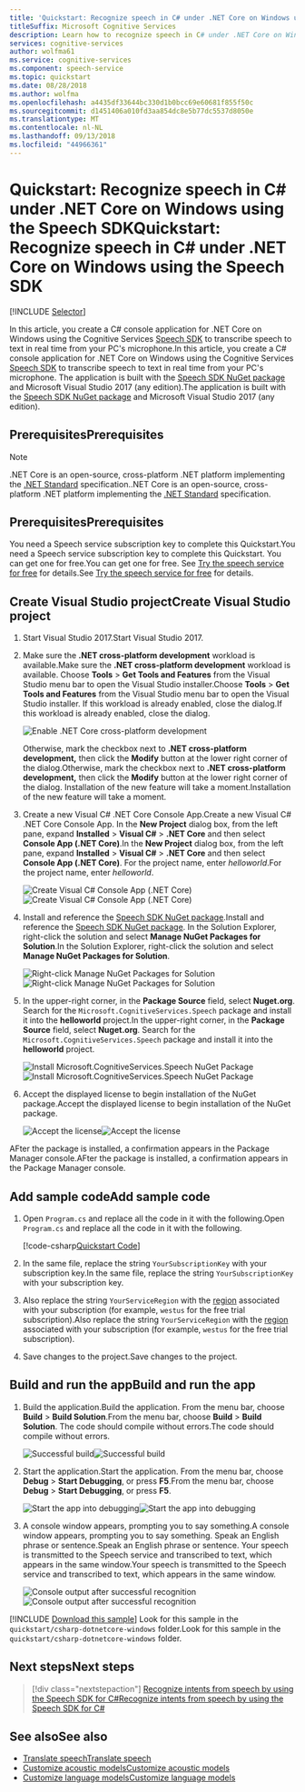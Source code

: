 ```yaml
---
title: 'Quickstart: Recognize speech in C# under .NET Core on Windows using the Cognitive Services Speech SDK'
titleSuffix: Microsoft Cognitive Services
description: Learn how to recognize speech in C# under .NET Core on Windows using the Cognitive Services Speech SDK
services: cognitive-services
author: wolfma61
ms.service: cognitive-services
ms.component: speech-service
ms.topic: quickstart
ms.date: 08/28/2018
ms.author: wolfma
ms.openlocfilehash: a4435df33644bc330d1b0bcc69e60681f855f50c
ms.sourcegitcommit: d1451406a010fd3aa854dc8e5b77dc5537d8050e
ms.translationtype: MT
ms.contentlocale: nl-NL
ms.lasthandoff: 09/13/2018
ms.locfileid: "44966361"
---
```

# <a name="quickstart-recognize-speech-in-c-under-net-core-on-windows-using-the-speech-sdk"></a><span data-ttu-id="00afd-103">Quickstart: Recognize speech in C# under .NET Core on Windows using the Speech SDK</span><span class="sxs-lookup"><span data-stu-id="00afd-103">Quickstart: Recognize speech in C# under .NET Core on Windows using the Speech SDK</span></span>

[!INCLUDE [Selector](../../../includes/cognitive-services-speech-service-quickstart-selector.md)]

<span data-ttu-id="00afd-104">In this article, you create a C# console application for .NET Core on Windows using the Cognitive Services [Speech SDK](speech-sdk.md) to transcribe speech to text in real time from your PC's microphone.</span><span class="sxs-lookup"><span data-stu-id="00afd-104">In this article, you create a C# console application for .NET Core on Windows using the Cognitive Services [Speech SDK](speech-sdk.md) to transcribe speech to text in real time from your PC's microphone.</span></span> <span data-ttu-id="00afd-105">The application is built with the [Speech SDK NuGet package](https://aka.ms/csspeech/nuget) and Microsoft Visual Studio 2017 (any edition).</span><span class="sxs-lookup"><span data-stu-id="00afd-105">The application is built with the [Speech SDK NuGet package](https://aka.ms/csspeech/nuget) and Microsoft Visual Studio 2017 (any edition).</span></span>

## <a name="prerequisites"></a><span data-ttu-id="00afd-106">Prerequisites</span><span class="sxs-lookup"><span data-stu-id="00afd-106">Prerequisites</span></span>

> [!NOTE]
> <span data-ttu-id="00afd-107">.NET Core is an open-source, cross-platform .NET platform implementing the [.NET Standard](https://docs.microsoft.com/dotnet/standard/net-standard) specification.</span><span class="sxs-lookup"><span data-stu-id="00afd-107">.NET Core is an open-source, cross-platform .NET platform implementing the [.NET Standard](https://docs.microsoft.com/dotnet/standard/net-standard) specification.</span></span>

## <a name="prerequisites"></a><span data-ttu-id="00afd-108">Prerequisites</span><span class="sxs-lookup"><span data-stu-id="00afd-108">Prerequisites</span></span>

<span data-ttu-id="00afd-109">You need a Speech service subscription key to complete this Quickstart.</span><span class="sxs-lookup"><span data-stu-id="00afd-109">You need a Speech service subscription key to complete this Quickstart.</span></span> <span data-ttu-id="00afd-110">You can get one for free.</span><span class="sxs-lookup"><span data-stu-id="00afd-110">You can get one for free.</span></span> <span data-ttu-id="00afd-111">See [Try the speech service for free](get-started.md) for details.</span><span class="sxs-lookup"><span data-stu-id="00afd-111">See [Try the speech service for free](get-started.md) for details.</span></span>


## <a name="create-visual-studio-project"></a><span data-ttu-id="00afd-112">Create Visual Studio project</span><span class="sxs-lookup"><span data-stu-id="00afd-112">Create Visual Studio project</span></span>

1. <span data-ttu-id="00afd-113">Start Visual Studio 2017.</span><span class="sxs-lookup"><span data-stu-id="00afd-113">Start Visual Studio 2017.</span></span>

1. <span data-ttu-id="00afd-114">Make sure the **.NET cross-platform development** workload is available.</span><span class="sxs-lookup"><span data-stu-id="00afd-114">Make sure the **.NET cross-platform development** workload is available.</span></span> <span data-ttu-id="00afd-115">Choose **Tools** \> **Get Tools and Features** from the Visual Studio menu bar to open the Visual Studio installer.</span><span class="sxs-lookup"><span data-stu-id="00afd-115">Choose **Tools** \> **Get Tools and Features** from the Visual Studio menu bar to open the Visual Studio installer.</span></span> <span data-ttu-id="00afd-116">If this workload is already enabled, close the dialog.</span><span class="sxs-lookup"><span data-stu-id="00afd-116">If this workload is already enabled, close the dialog.</span></span>

    ![Enable .NET Core cross-platform development](media/sdk/vs-enable-net-core-workload.png)

    <span data-ttu-id="00afd-118">Otherwise, mark the checkbox next to **.NET cross-platform development,** then click the **Modify** button at the lower right corner of the dialog.</span><span class="sxs-lookup"><span data-stu-id="00afd-118">Otherwise, mark the checkbox next to **.NET cross-platform development,** then click the **Modify** button at the lower right corner of the dialog.</span></span> <span data-ttu-id="00afd-119">Installation of the new feature will take a moment.</span><span class="sxs-lookup"><span data-stu-id="00afd-119">Installation of the new feature will take a moment.</span></span>

1. <span data-ttu-id="00afd-120">Create a new Visual C# .NET Core Console App.</span><span class="sxs-lookup"><span data-stu-id="00afd-120">Create a new Visual C# .NET Core Console App.</span></span> <span data-ttu-id="00afd-121">In the **New Project** dialog box, from the left pane, expand **Installed** \> **Visual C#** \> **.NET Core** and then select **Console App (.NET Core)**.</span><span class="sxs-lookup"><span data-stu-id="00afd-121">In the **New Project** dialog box, from the left pane, expand **Installed** \> **Visual C#** \> **.NET Core** and then select **Console App (.NET Core)**.</span></span> <span data-ttu-id="00afd-122">For the project name, enter *helloworld*.</span><span class="sxs-lookup"><span data-stu-id="00afd-122">For the project name, enter *helloworld*.</span></span>

    <span data-ttu-id="00afd-123">![Create Visual C# Console App (.NET Core)](media/sdk/qs-csharp-dotnetcore-windows-01-new-console-app.png "Create Visual C# Console App (.NET Core)")</span><span class="sxs-lookup"><span data-stu-id="00afd-123">![Create Visual C# Console App (.NET Core)](media/sdk/qs-csharp-dotnetcore-windows-01-new-console-app.png "Create Visual C# Console App (.NET Core)")</span></span>

1. <span data-ttu-id="00afd-124">Install and reference the [Speech SDK NuGet package](https://aka.ms/csspeech/nuget).</span><span class="sxs-lookup"><span data-stu-id="00afd-124">Install and reference the [Speech SDK NuGet package](https://aka.ms/csspeech/nuget).</span></span> <span data-ttu-id="00afd-125">In the Solution Explorer, right-click the solution and select **Manage NuGet Packages for Solution**.</span><span class="sxs-lookup"><span data-stu-id="00afd-125">In the Solution Explorer, right-click the solution and select **Manage NuGet Packages for Solution**.</span></span>

    <span data-ttu-id="00afd-126">![Right-click Manage NuGet Packages for Solution](media/sdk/qs-csharp-dotnetcore-windows-02-manage-nuget-packages.png "Manage NuGet Packages for Solution")</span><span class="sxs-lookup"><span data-stu-id="00afd-126">![Right-click Manage NuGet Packages for Solution](media/sdk/qs-csharp-dotnetcore-windows-02-manage-nuget-packages.png "Manage NuGet Packages for Solution")</span></span>

1. <span data-ttu-id="00afd-127">In the upper-right corner, in the **Package Source** field, select **Nuget.org**. Search for the `Microsoft.CognitiveServices.Speech` package and install it into the **helloworld** project.</span><span class="sxs-lookup"><span data-stu-id="00afd-127">In the upper-right corner, in the **Package Source** field, select **Nuget.org**. Search for the `Microsoft.CognitiveServices.Speech` package and install it into the **helloworld** project.</span></span>

    <span data-ttu-id="00afd-128">![Install Microsoft.CognitiveServices.Speech NuGet Package](media/sdk/qs-csharp-dotnetcore-windows-03-nuget-install-0.5.0.png "Install Nuget package")</span><span class="sxs-lookup"><span data-stu-id="00afd-128">![Install Microsoft.CognitiveServices.Speech NuGet Package](media/sdk/qs-csharp-dotnetcore-windows-03-nuget-install-0.5.0.png "Install Nuget package")</span></span>

1. <span data-ttu-id="00afd-129">Accept the displayed license to begin installation of the NuGet package.</span><span class="sxs-lookup"><span data-stu-id="00afd-129">Accept the displayed license to begin installation of the NuGet package.</span></span>

    <span data-ttu-id="00afd-130">![Accept the license](media/sdk/qs-csharp-dotnetcore-windows-04-nuget-license.png "Accept the license")</span><span class="sxs-lookup"><span data-stu-id="00afd-130">![Accept the license](media/sdk/qs-csharp-dotnetcore-windows-04-nuget-license.png "Accept the license")</span></span>

<span data-ttu-id="00afd-131">AFter the package is installed, a confirmation appears in the Package Manager console.</span><span class="sxs-lookup"><span data-stu-id="00afd-131">AFter the package is installed, a confirmation appears in the Package Manager console.</span></span>


## <a name="add-sample-code"></a><span data-ttu-id="00afd-132">Add sample code</span><span class="sxs-lookup"><span data-stu-id="00afd-132">Add sample code</span></span>

1. <span data-ttu-id="00afd-133">Open `Program.cs` and replace all the code in it with the following.</span><span class="sxs-lookup"><span data-stu-id="00afd-133">Open `Program.cs` and replace all the code in it with the following.</span></span>

    [!code-csharp[Quickstart Code](~/samples-cognitive-services-speech-sdk/quickstart/csharp-dotnetcore-windows/helloworld/Program.cs#code)]

1. <span data-ttu-id="00afd-134">In the same file, replace the string `YourSubscriptionKey` with your subscription key.</span><span class="sxs-lookup"><span data-stu-id="00afd-134">In the same file, replace the string `YourSubscriptionKey` with your subscription key.</span></span>

1. <span data-ttu-id="00afd-135">Also replace the string `YourServiceRegion` with the [region](regions.md) associated with your subscription (for example, `westus` for the free trial subscription).</span><span class="sxs-lookup"><span data-stu-id="00afd-135">Also replace the string `YourServiceRegion` with the [region](regions.md) associated with your subscription (for example, `westus` for the free trial subscription).</span></span>

1. <span data-ttu-id="00afd-136">Save changes to the project.</span><span class="sxs-lookup"><span data-stu-id="00afd-136">Save changes to the project.</span></span>

## <a name="build-and-run-the-app"></a><span data-ttu-id="00afd-137">Build and run the app</span><span class="sxs-lookup"><span data-stu-id="00afd-137">Build and run the app</span></span>

1. <span data-ttu-id="00afd-138">Build the application.</span><span class="sxs-lookup"><span data-stu-id="00afd-138">Build the application.</span></span> <span data-ttu-id="00afd-139">From the menu bar, choose **Build** > **Build Solution**.</span><span class="sxs-lookup"><span data-stu-id="00afd-139">From the menu bar, choose **Build** > **Build Solution**.</span></span> <span data-ttu-id="00afd-140">The code should compile without errors.</span><span class="sxs-lookup"><span data-stu-id="00afd-140">The code should compile without errors.</span></span>

    <span data-ttu-id="00afd-141">![Successful build](media/sdk/qs-csharp-dotnetcore-windows-05-build.png "Successful build")</span><span class="sxs-lookup"><span data-stu-id="00afd-141">![Successful build](media/sdk/qs-csharp-dotnetcore-windows-05-build.png "Successful build")</span></span>

1. <span data-ttu-id="00afd-142">Start the application.</span><span class="sxs-lookup"><span data-stu-id="00afd-142">Start the application.</span></span> <span data-ttu-id="00afd-143">From the menu bar, choose **Debug** > **Start Debugging**, or press **F5**.</span><span class="sxs-lookup"><span data-stu-id="00afd-143">From the menu bar, choose **Debug** > **Start Debugging**, or press **F5**.</span></span>

    <span data-ttu-id="00afd-144">![Start the app into debugging](media/sdk/qs-csharp-dotnetcore-windows-06-start-debugging.png "Start the app into debugging")</span><span class="sxs-lookup"><span data-stu-id="00afd-144">![Start the app into debugging](media/sdk/qs-csharp-dotnetcore-windows-06-start-debugging.png "Start the app into debugging")</span></span>

1. <span data-ttu-id="00afd-145">A console window appears, prompting you to say something.</span><span class="sxs-lookup"><span data-stu-id="00afd-145">A console window appears, prompting you to say something.</span></span> <span data-ttu-id="00afd-146">Speak an English phrase or sentence.</span><span class="sxs-lookup"><span data-stu-id="00afd-146">Speak an English phrase or sentence.</span></span> <span data-ttu-id="00afd-147">Your speech is transmitted to the Speech service and transcribed to text, which appears in the same window.</span><span class="sxs-lookup"><span data-stu-id="00afd-147">Your speech is transmitted to the Speech service and transcribed to text, which appears in the same window.</span></span>

    <span data-ttu-id="00afd-148">![Console output after successful recognition](media/sdk/qs-csharp-dotnetcore-windows-07-console-output.png "Console output after successful recognition")</span><span class="sxs-lookup"><span data-stu-id="00afd-148">![Console output after successful recognition](media/sdk/qs-csharp-dotnetcore-windows-07-console-output.png "Console output after successful recognition")</span></span>

[!INCLUDE [Download this sample](../../../includes/cognitive-services-speech-service-speech-sdk-sample-download-h2.md)]
<span data-ttu-id="00afd-149">Look for this sample in the `quickstart/csharp-dotnetcore-windows` folder.</span><span class="sxs-lookup"><span data-stu-id="00afd-149">Look for this sample in the `quickstart/csharp-dotnetcore-windows` folder.</span></span>

## <a name="next-steps"></a><span data-ttu-id="00afd-150">Next steps</span><span class="sxs-lookup"><span data-stu-id="00afd-150">Next steps</span></span>

> [!div class="nextstepaction"]
> [<span data-ttu-id="00afd-151">Recognize intents from speech by using the Speech SDK for C#</span><span class="sxs-lookup"><span data-stu-id="00afd-151">Recognize intents from speech by using the Speech SDK for C#</span></span>](how-to-recognize-intents-from-speech-csharp.md)

## <a name="see-also"></a><span data-ttu-id="00afd-152">See also</span><span class="sxs-lookup"><span data-stu-id="00afd-152">See also</span></span>

- [<span data-ttu-id="00afd-153">Translate speech</span><span class="sxs-lookup"><span data-stu-id="00afd-153">Translate speech</span></span>](how-to-translate-speech-csharp.md)
- [<span data-ttu-id="00afd-154">Customize acoustic models</span><span class="sxs-lookup"><span data-stu-id="00afd-154">Customize acoustic models</span></span>](how-to-customize-acoustic-models.md)
- [<span data-ttu-id="00afd-155">Customize language models</span><span class="sxs-lookup"><span data-stu-id="00afd-155">Customize language models</span></span>](how-to-customize-language-model.md)
